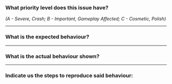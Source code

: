 ### What priority level does this issue have?
_(A - Severe, Crash; B - Important, Gameplay Affected; C - Cosmetic, Polish)_


---
### What is the expected behaviour?


---
### What is the actual behaviour shown?


---
### Indicate us the steps to reproduce said behaviour:
